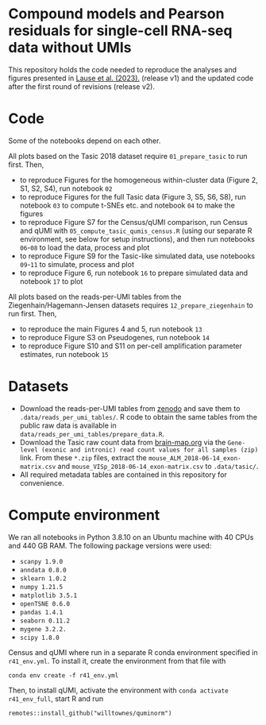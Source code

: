 # Compound models and Pearson residuals for single-cell RNA-seq data without UMIs

This repository holds the code needed to reproduce the analyses and figures presented in [Lause et al. (2023).](https://www.biorxiv.org/content/10.1101/2023.08.02.551637v1) (release v1) and the updated code after the first round of revisions (release v2).

# Code

Some of the notebooks depend on each other.

All plots based on the Tasic 2018 dataset require `01_prepare_tasic` to run first. Then,

- to reproduce Figures for the homogeneous within-cluster data (Figure 2, S1, S2, S4), run notebook `02`
- to reproduce Figures for the full Tasic data (Figure 3, S5, S6, S8), run notebook `03` to compute t-SNEs etc. and notebook `04` to make the figures
- to reproduce Figure S7 for the Census/qUMI comparison, run Census and qUMI with `05_compute_tasic_qumis_census.R` (using our separate R environment, see below for setup instructions), and then run notebooks `06`-`08` to load the data, process and plot
- to reproduce Figure S9 for the Tasic-like simulated data, use notebooks `09`-`11` to simulate, process and plot
- to reproduce Figure 6, run notebook `16` to prepare simulated data and notebook `17` to plot

All plots based on the reads-per-UMI tables from the Ziegenhain/Hagemann-Jensen datasets requires `12_prepare_ziegenhain` to run first. Then,

- to reproduce the main Figures 4 and 5, run notebook `13`
- to reproduce Figure S3 on Pseudogenes, run notebook `14`
- to reproduce Figure S10 and S11 on per-cell amplification parameter estimates, run notebook `15`


# Datasets

- Download the reads-per-UMI tables from [zenodo](https://zenodo.org/record/8172702) and save them to `.data/reads_per_umi_tables/`. R code to obtain the same tables from the public raw data is available in `data/reads_per_umi_tables/prepare_data.R`.
- Download the Tasic raw count data from [brain-map.org](https://portal.brain-map.org/atlases-and-data/rnaseq/mouse-v1-and-alm-smart-seq) via the `Gene-level (exonic and intronic) read count values for all samples (zip)` link. From these `*.zip` files, extract the `mouse_ALM_2018-06-14_exon-matrix.csv` and `mouse_VISp_2018-06-14_exon-matrix.csv` to `.data/tasic/`.
- All required metadata tables are contained in this repository for convenience.

# Compute environment

We ran all notebooks in Python 3.8.10 on an Ubuntu machine with 40 CPUs and 440 GB RAM. The following package versions were used:

- `scanpy 1.9.0`
- `anndata 0.8.0`
- `sklearn 1.0.2`
- `numpy 1.21.5`
- `matplotlib 3.5.1`
- `openTSNE 0.6.0`
- `pandas 1.4.1`
- `seaborn 0.11.2`
- `mygene 3.2.2.`
- `scipy 1.8.0`

Census and qUMI where run in a separate R conda environment specified in `r41_env.yml`. To install it, create the environment from that file with

```
conda env create -f r41_env.yml
```

Then, to install qUMI, activate the environment with `conda activate r41_env_full`, start R and run 

```
remotes::install_github("willtownes/quminorm")
```



